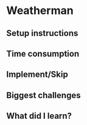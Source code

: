 # Weatherman

## Setup instructions

## Time consumption

## Implement/Skip

## Biggest challenges

## What did I learn?
